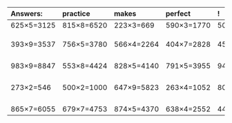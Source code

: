 | Answers: | practice | makes | perfect | ! |
| :--- | :--- | :--- | :--- | :--- |
| 625×5=3125 | 815×8=6520 | 223×3=669 | 590×3=1770 | 508×2=1016 | 
|   |   |   |   |   | 
|   |   |   |   |   | 
|   |   |   |   |   | 
| 393×9=3537 | 756×5=3780 | 566×4=2264 | 404×7=2828 | 456×5=2280 | 
|   |   |   |   |   | 
|   |   |   |   |   | 
|   |   |   |   |   | 
|   |   |   |   |   | 
| 983×9=8847 | 553×8=4424 | 828×5=4140 | 791×5=3955 | 942×6=5652 | 
|   |   |   |   |   | 
|   |   |   |   |   | 
|   |   |   |   |   | 
|   |   |   |   |   | 
| 273×2=546 | 500×2=1000 | 647×9=5823 | 263×4=1052 | 803×8=6424 | 
|   |   |   |   |   | 
|   |   |   |   |   | 
|   |   |   |   |   | 
|   |   |   |   |   | 
| 865×7=6055 | 679×7=4753 | 874×5=4370 | 638×4=2552 | 449×9=4041 | 

